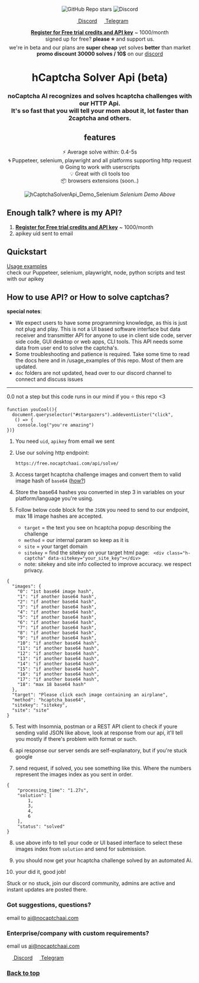 <div align="center">

![GitHub Repo stars](https://img.shields.io/github/stars/shimuldn/hCaptchaSolverApi?style=flat-square)
<img alt="Discord" src="https://img.shields.io/discord/994856206525018112">

<p>
  <a href="https://discord.gg/E7FfzhZqzA" target="_blank">
<img src="https://camo.githubusercontent.com/73982ce1ec8b82ac1c26e2ff755e44b20005fe131c0836810499dc61a3d4f43f/68747470733a2f2f646973636f72642e636f6d2f6173736574732f65633263333463616464346235663435393434313531323733383061383565362e69636f" width="15" height="15"> Discord</a> 
 <a href="https://t.me/hCaptchaSolverApi" target="_blank">
<img src="https://telegram.org/img/favicon.ico"  width="15" height="15"> Telegram </a>
</p>

**[Register for Free trial credits and API key](https://nocaptchaai.com/register)** ~ 1000/month   \
signed up for free? **please ⭐** and support us. \
we're in beta and our plans are **super cheap** yet solves **better** than market \
 **promo discount 30000 solves / 10$** on our [discord](https://discord.gg/E7FfzhZqzA)

# hCaptcha Solver Api (beta)  

<h3>noCaptcha AI recognizes and solves hcaptcha challenges with our HTTP Api. <br>
It's so fast that you will tell your mom about it, lot faster than 2captcha and others.
</h3> 
  
## features
⚡ Average solve within: 0.4-5s \
🌀 Puppeteer, selenium, playwright and all platforms supporting http request \
🌐 Going to work with userscripts \
💡 Great with cli tools too \
📦️ browsers extensions (soon..)

![hCaptchaSolverApi_Demo_Selenium](https://user-images.githubusercontent.com/4178343/180646819-324163a8-0c4c-4571-b01c-2f98ab8a1127.gif)
<i>Selenium Demo Above</i>

</div>

## Enough talk? where is my API?

1. **[Register for Free trial credits and API key](https://nocaptchaai.com/register)** ~ 1000/month
2. apikey uid sent to email

## Quickstart
[Usage examples](https://github.com/shimuldn/hCaptchaSolverApi/tree/main/usage_examples) \
check our Puppeteer, selenium, playwright, node, python scripts and test with our apikey

## How to use API? or How to solve captchas?

**special notes**: 
* We expect users to have some programming knowledge, as this is just not plug and play. This is not a UI based software interface but data receiver and transmitter API for anyone to use in client side code, server side code, GUI desktop or web apps, CLI tools. This API needs some data from user end to solve the captcha's. 
* Some troubleshooting and patience is required. Take some time to read the docs here and in /usage_examples of this repo. Most of them are updated.
* `doc` folders are not updated, head over to our discord channel to connect and discuss issues
********
0.0 not a step but this code runs in our mind if you ⭐ this repo <3

```
function youCool(){
  document.queryselector("#stargazers").addeventLister("click", 
   () => {
    console.log("you're amazing")
})}
```

1. You need `uid`, `apikey` from email we sent

2. Use our solving http endpoint:
   ```
   https://free.nocaptchaai.com/api/solve/
   ``` 
3. Access target hcaptcha challenge images and convert them to valid image hash of `base64` ([how?](https://duckduckgo.com/?hps=1&q=converting+image+to+base64+stackoverflow&ia=web))

4. Store the base64 hashes you converted in step 3 in variables on your platform/language you're using.

5. Follow below code block for the `JSON` you need to send to our endpoint, max 18 image hashes are accepted.

   * `target` = the text you see on hcaptcha popup describing the challenge
   * `method` = our internal param so keep as it is
   * `site` = your target domain
   * `sitekey` = find the sitekey on your target html page: ``` <div class="h-captcha" data-sitekey="your_site_key"></div>```
   * note: sitekey and site info collected to improve accuracy. we respect privacy.
   
```
{
  "images": {
    "0": "1st base64 image hash",
    "1": "if another base64 hash",
    "2": "if another base64 hash",
    "3": "if another base64 hash",
    "4": "if another base64 hash",
    "5": "if another base64 hash",
    "6": "if another base64 hash",
    "7": "if another base64 hash",
    "8": "if another base64 hash",
    "9": "if another base64 hash",
    "10": "if another base64 hash",
    "11": "if another base64 hash",
    "12": "if another base64 hash",
    "13": "if another base64 hash",
    "14": "if another base64 hash",
    "15": "if another base64 hash",
    "16": "if another base64 hash",
    "17": "if another base64 hash",
    "18": "max 18 base64 hash"
  },
  "target": "Please click each image containing an airplane",
  "method": "hcaptcha_base64",
  "sitekey": "sitekey",
  "site": "site"
}

```

5. Test with Insomnia, postman or a REST API client to check if youre sending valid JSON like above, look at response from our api, it'll tell you mostly if there's problem with format or such.

6. api response our server sends are self-explanatory, but if you're stuck google

7. send request, if solved, you see something like this. Where the numbers represent the images index as you sent in order.


```
{
    "processing_time": "1.27s",
    "solution": [
        1,
        3,
        4,
        6
    ],
    "status": "solved"
}
```
8. use above info to tell your code or UI based interface to select these images index from `solution` and send for submission.

9. you should now get your hcaptcha challenge solved by an automated Ai.

10. your did it, good job! 

Stuck or no stuck, join our discord community, admins are active and instant updates are posted there.

### Got suggestions, questions?
email to <a href="mailto:ai@nocaptchaai.com">ai@nocaptchaai.com</a>


### Enterprise/company with custom requirements?
email us <a href="mailto:ai@nocaptchaai.com">ai@nocaptchaai.com</a>


<a href="https://discord.gg/E7FfzhZqzA" target="_blank">
<img src="https://camo.githubusercontent.com/73982ce1ec8b82ac1c26e2ff755e44b20005fe131c0836810499dc61a3d4f43f/68747470733a2f2f646973636f72642e636f6d2f6173736574732f65633263333463616464346235663435393434313531323733383061383565362e69636f" width="15" height="15"> Discord</a> 
 <a href="https://t.me/hCaptchaSolverApi" target="_blank">
<img src="https://telegram.org/img/favicon.ico"  width="15" height="15"> Telegram </a>

<br>
  
  
### [Back to top](#hcaptcha-solver-api-beta)

